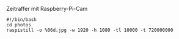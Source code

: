 Zeitraffer mit Raspberry-Pi-Cam


```
#!/bin/bash
cd photos
raspistill -o %06d.jpg -w 1920 -h 1080 -tl 10000 -t 720000000
```
